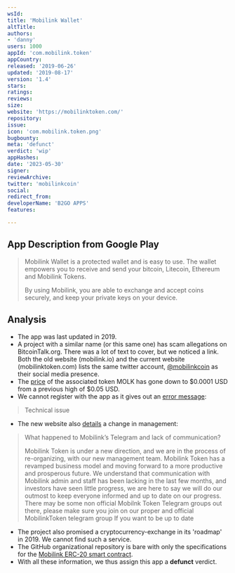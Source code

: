 ```yaml
---
wsId: 
title: 'Mobilink Wallet'
altTitle: 
authors:
- 'danny'
users: 1000
appId: 'com.mobilink.token'
appCountry: 
released: '2019-06-26'
updated: '2019-08-17'
version: '1.4'
stars: 
ratings: 
reviews: 
size: 
website: 'https://mobilinktoken.com/'
repository: 
issue: 
icon: 'com.mobilink.token.png'
bugbounty: 
meta: 'defunct'
verdict: 'wip'
appHashes: 
date: '2023-05-30'
signer: 
reviewArchive: 
twitter: 'mobilinkcoin'
social: 
redirect_from: 
developerName: 'B2GO APPS'
features: 

---
```


## App Description from Google Play 

> Mobilink Wallet is a protected wallet and is easy to use. The wallet empowers you to receive and send your bitcoin, Litecoin, Ethereum and Mobilink Tokens.
>
> By using Mobilink, you are able to exchange and accept coins securely, and keep your private keys on your device.

## Analysis 

- The app was last updated in 2019. 
- A project with a similar name (or this same one) has scam allegations on BitcoinTalk.org. There was a lot of text to cover, but we noticed a link. Both the old website (mobilink.io) and the current website (mobilinktoken.com) lists the same twitter account, [@mobilinkcoin](https://twitter.com/mobilinkcoin) as their social media presence. 
- The [price](https://coinmarketcap.com/currencies/mobilinktoken/) of the associated token MOLK has gone down to $0.0001 USD from a previous high of $0.05 USD. 
- We cannot register with the app as it gives out an [error message](https://twitter.com/BitcoinWalletz/status/1663483150234710018):

> Technical issue

- The new website also [details](https://mobilinktoken.com/index.php/faq/) a change in management: 

> What happened to Mobilink’s Telegram and lack of communication?
>
> Mobilink Token is under a new direction, and we are in the process of re-organizing, with our new management team. Mobilink Token has a revamped business model and moving forward to a more productive and prosperous future. We understand that communication with Mobilink admin and staff has been lacking in the last few months, and investors have seen little progress, we are here to say we will do our outmost to keep everyone informed and up to date on our progress. There may be some non official Mobilnk Token Telegram groups out there, please make sure you join on our proper and official MobilinkToken telegram group If you want to be up to date

- The project also promised a cryptocurrency-exchange in its 'roadmap' in 2019. We cannot find such a service. 
- The GitHub organizational repository is bare with only the specifications for the [Mobilink ERC-20 smart contract](https://github.com/MobilinkToken?tab=repositories).
- With all these information, we thus assign this app a **defunct** verdict.